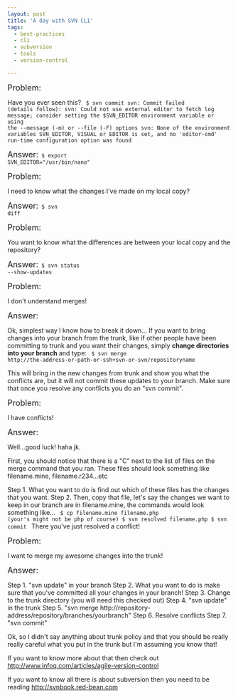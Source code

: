 ```yaml
---
layout: post
title: 'A day with SVN CLI'
tags:
  - best-practices
  - cli
  - subversion
  - tools
  - version-control

---
```


<span style="font-size: large;">Problem:</span>

Have you ever seen this?
<code>
$ svn commit
svn: Commit failed (details follow):
svn: Could not use external editor to fetch
log message; consider setting the
$SVN_EDITOR environment variable or using
the --message (-m) or --file (-F) options
svn: None of the environment variables
SVN_EDITOR, VISUAL or EDITOR is set,
and no 'editor-cmd' run-time configuration
option was found
</code>

<span style="font-size: large;">Answer:</span><code>
$ export SVN_EDITOR="/usr/bin/nano"</code>

<span style="font-size: large;">Problem:</span>

I need to know what the changes I've made on my local copy?

<span style="font-size: large;">Answer:</span><code>
$ svn diff</code>

<span style="font-size: large;">Problem:</span>

You want to know what the differences are between your local copy and the repository?

<span style="font-size: large;">Answer:</span><code>
$ svn status --show-updates</code>

<span style="font-size: large;">Problem:</span>

I don't understand merges!

<span style="font-size: large;">Answer:</span>

Ok, simplest way I know how to break it down...
If you want to bring changes into your branch from the trunk, like if other people have been committing to trunk and you want their changes, simply <strong>change directories into your branch</strong> and type:
<code>
$ svn merge http://the-address-or-path-or-ssh+svn-or-svn/repositoryname
</code>

This will bring in the new changes from trunk and show you what the conflicts are, but it will not commit these updates to your branch.
Make sure that once you resolve any conflicts you do an "svn commit".

<span style="font-size: large;">Problem:</span>

I have conflicts!

<span style="font-size: large;">Answer:</span>

Well...good luck! haha jk.

First, you should notice that there is a "C" next to the list of files on the merge command that you ran.
These files should look something like filename.mine, filename.r234...etc

Step 1. What you want to do is find out which of these files has the changes that you want.
Step 2. Then, copy that file, let's say the changes we want to keep in our branch are in filename.mine, the commands would look something like...
<code>
$ cp filename.mine filename.php  (your's might not be php of course)
$ svn resolved filename.php
$ svn commit
</code>
There you've just resolved a conflict!

<span style="font-size: large;">Problem:</span>

I want to merge my awesome changes into the trunk!

<span style="font-size: large;">Answer:</span>

Step 1. "svn update" in your branch
Step 2. What you want to do is make sure that you've committed all your changes in your branch!
Step 3. Change to the trunk directory (you will need this checked out)
Step 4. "svn update" in the trunk
Step 5. "svn merge http://repository-address/repository/branches/yourbranch"
Step 6. Resolve conflicts
Step 7. "svn commit"

Ok, so I didn't say anything about trunk policy and that you should be really really careful what you put in the trunk but I'm assuming you know that!

If you want to know more about that then check out <a title="infoQ: Agile version control" href="http://www.infoq.com/articles/agile-version-control">http://www.infoq.com/articles/agile-version-control</a>

If you want to know all there is about subversion then you need to be reading <a title="SVN Book" href="http://svnbook.red-bean.com">http://svnbook.red-bean.com</a>
